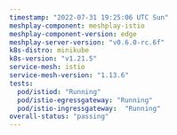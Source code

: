 ```yaml
---
timestamp: "2022-07-31 19:25:06 UTC Sun"
meshplay-component: meshplay-istio
meshplay-component-version: edge
meshplay-server-version: "v0.6.0-rc.6f"
k8s-distro: minikube
k8s-version: "v1.21.5"
service-mesh: istio
service-mesh-version: "1.13.6"
tests:
  pod/istiod: "Running"
  pod/istio-egressgateway: "Running"
  pod/istio-ingressgateway:  "Running"
overall-status: "passing"
---
```

